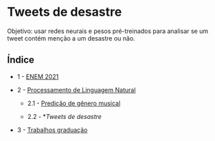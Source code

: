 # Tweets de desastre
Objetivo: usar redes neurais e pesos pré-treinados para analisar se um tweet contém menção a um desastre ou não.
## Índice
- 1 - [ENEM 2021](https://github.com/GHM-ML/Projetos-de-dados/tree/main/ENEM%202021)
 
- 2 - [Processamento de Linguagem Natural](https://github.com/GHM-ML/Projetos-de-dados/tree/main/Processamento%20de%20Linguagem%20Natural) 

    - 2.1 - [Predição de gênero musical](https://github.com/GHM-ML/Projetos-de-dados/tree/main/Processamento%20de%20Linguagem%20Natural/Predi%C3%A7%C3%A3o%20de%20g%C3%AAnero%20musical)

    - 2.2 - **Tweets de desastre*
   
- 3 - [Trabalhos graduação](https://github.com/GHM-ML/Projetos-de-dados/tree/main/Trabalhos-graduacao)

